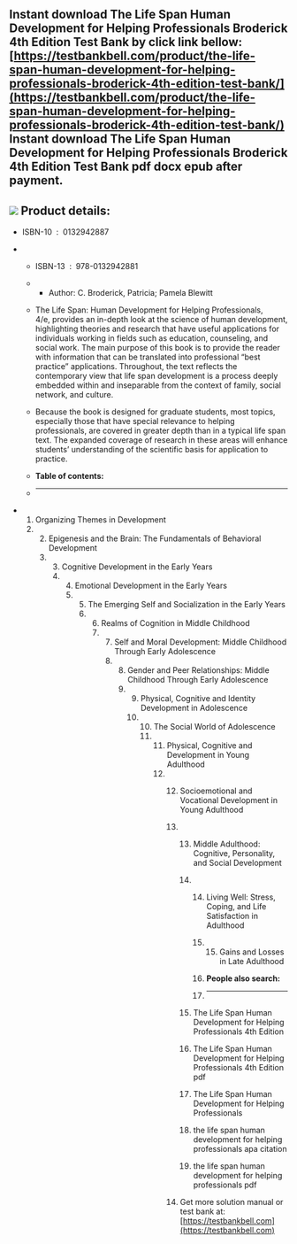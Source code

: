 Instant download **The Life Span Human Development for Helping Professionals Broderick 4th Edition Test Bank** by click link bellow:  
[https://testbankbell.com/product/the-life-span-human-development-for-helping-professionals-broderick-4th-edition-test-bank/](https://testbankbell.com/product/the-life-span-human-development-for-helping-professionals-broderick-4th-edition-test-bank/)  
**Instant download The Life Span Human Development for Helping Professionals Broderick 4th Edition Test Bank pdf docx epub after payment.**
-------------------------------------------------------------------------------------------------------------------------------------------


![](https://testbankbell.com/wp-content/uploads/2023/05/The_Life_Span_Human_Development_for_Helping_Professionals_Broderick_Blewitt_4th__75744.1412875122.1280.1280.jpg)
**Product details:**
--------------------


* ISBN-10 ‏ : ‎ 0132942887
* * ISBN-13 ‏ : ‎ 978-0132942881
  * * Author: C. Broderick, Patricia; Pamela Blewitt
   
  * The Life Span: Human Development for Helping Professionals, 4/e, provides an in-depth look at the science of human development, highlighting theories and research that have useful applications for individuals working in fields such as education, counseling, and social work. The main purpose of this book is to provide the reader with information that can be translated into professional “best practice” applications. Throughout, the text reflects the contemporary view that life span development is a process deeply embedded within and inseparable from the context of family, social network, and culture.
 
  * Because the book is designed for graduate students, most topics, especially those that have special relevance to helping professionals, are covered in greater depth than in a typical life span text. The expanded coverage of research in these areas will enhance students’ understanding of the scientific basis for application to practice.
  * **Table of contents:**
  * ----------------------
 
* 1. Organizing Themes in Development
  2. 2. Epigenesis and the Brain: The Fundamentals of Behavioral Development
     3. 3. Cognitive Development in the Early Years
        4. 4. Emotional Development in the Early Years
           5. 5. The Emerging Self and Socialization in the Early Years
              6. 6. Realms of Cognition in Middle Childhood
                 7. 7. Self and Moral Development: Middle Childhood Through Early Adolescence
                    8. 8. Gender and Peer Relationships: Middle Childhood Through Early Adolescence
                       9. 9. Physical, Cognitive and Identity Development in Adolescence
                          10. 10. The Social World of Adolescence
                              11. 11. Physical, Cognitive and Development in Young Adulthood
                                  12. 12. Socioemotional and Vocational Development in Young Adulthood
                                      13. 13. Middle Adulthood: Cognitive, Personality, and Social Development
                                          14. 14. Living Well: Stress, Coping, and Life Satisfaction in Adulthood
                                              15. 15. Gains and Losses in Late Adulthood
                                                 
                                              16. **People also search:**
                                              17. -----------------------
                                             
                                          15. The Life Span Human Development for Helping Professionals 4th Edition
                                         
                                          16. The Life Span Human Development for Helping Professionals 4th Edition pdf
                                         
                                          17. The Life Span Human Development for Helping Professionals
                                         
                                          18. the life span human development for helping professionals apa citation
                                         
                                          19. the life span human development for helping professionals pdf
                                         
                                      14.  Get more solution manual or test bank at: [https://testbankbell.com](https://testbankbell.com)

